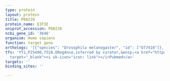 ```yaml
---
type: protein
layout: protein
title: P60228
protein_name: EIF3E
uniprot_accession: P60228
ncbi_gene_id: '3646'
organism: Homo sapiens
function: target gene
orthologs: '[{"species": "Drosophila melanogaster", "id": ["O77410"]}, {"species": "Caenorhabditis elegans", "id": ["O61820"]}, {"species": "Mus musculus", "id": ["P60229"]}, {"species": "Rattus norvegicus", "id": ["Q641X8"]}]'
tfs: 'YY1,P25490,7528,ORegAnno,inferred by curator,&ensp;<a href="https://www.ncbi.nlm.nih.gov/pubmed/?term=22951020%5Buid%5D+OR+26578589%5Buid%5D"
  target="_blank"><i uk-icon="icon: link"></i>Pubmed</a>'
targets: ''
binding_sites: ''

---
```

